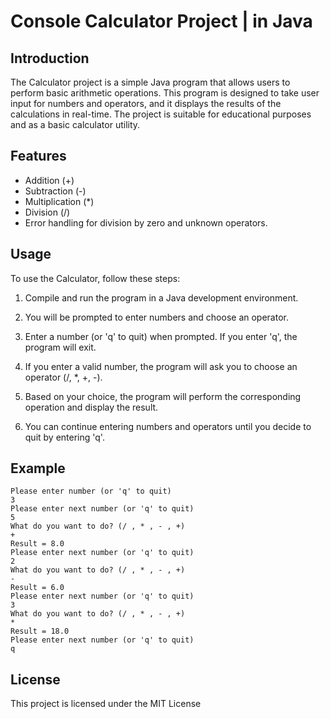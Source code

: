 # Console Calculator Project | in Java

## Introduction

The Calculator project is a simple Java program that allows users to perform basic arithmetic operations. This program is designed to take user input for numbers and operators, and it displays the results of the calculations in real-time. The project is suitable for educational purposes and as a basic calculator utility.

## Features

- Addition (+)
- Subtraction (-)
- Multiplication (*)
- Division (/)
- Error handling for division by zero and unknown operators.

## Usage

To use the Calculator, follow these steps:

1. Compile and run the program in a Java development environment.

2. You will be prompted to enter numbers and choose an operator.

3. Enter a number (or 'q' to quit) when prompted. If you enter 'q', the program will exit.

4. If you enter a valid number, the program will ask you to choose an operator (/, *, +, -).

5. Based on your choice, the program will perform the corresponding operation and display the result.

6. You can continue entering numbers and operators until you decide to quit by entering 'q'.

## Example

```shell
Please enter number (or 'q' to quit)
3
Please enter next number (or 'q' to quit)
5
What do you want to do? (/ , * , - , +)
+
Result = 8.0
Please enter next number (or 'q' to quit)
2
What do you want to do? (/ , * , - , +)
-
Result = 6.0
Please enter next number (or 'q' to quit)
3
What do you want to do? (/ , * , - , +)
*
Result = 18.0
Please enter next number (or 'q' to quit)
q
```
## License
This project is licensed under the MIT License

